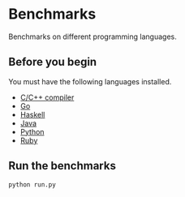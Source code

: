 # Benchmarks

Benchmarks on different programming languages.

## Before you begin

You must have the following languages installed.

- [C/C++ compiler](https://clang.llvm.org/get_started.html)
- [Go](https://go.dev/doc/install)
- [Haskell](https://www.haskell.org/ghcup/)
- [Java](https://sdkman.io/jdks)
- [Python](https://www.python.org/downloads/)
- [Ruby](https://www.ruby-lang.org/en/documentation/installation/)

## Run the benchmarks

```sh
python run.py
```
